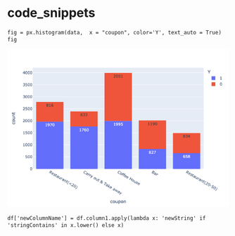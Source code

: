 # code_snippets

```
fig = px.histogram(data,  x = "coupon", color='Y', text_auto = True)
fig
```
<img src="/image/bar_split.png">

```
df['newColumnName'] = df.column1.apply(lambda x: 'newString' if 'stringContains' in x.lower() else x)
```
